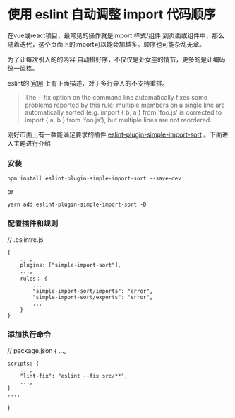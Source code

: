# 使用 eslint 自动调整 import 代码顺序

在vue或react项目，最常见的操作就是import 样式/组件 到页面或组件中，那么随着迭代，这个页面上的import可以能会加越多。顺序也可能杂乱无章。

为了让每次引入的的内容 自动排好序，不仅仅是处女座的情节，更多的是让编码统一风格。

eslint的 [官网](https://eslint.org/docs/rules/sort-imports#rule-details) 上有下面描述，对于多行导入的不支持重排。

> The --fix option on the command line automatically fixes some problems reported by this rule: multiple members on a single line are automatically sorted (e.g. import { b, a } from 'foo.js' is corrected to import { a, b } from 'foo.js'), but multiple lines are not reordered.

刚好市面上有一款能满足要求的插件 [eslint-plugin-simple-import-sort](https://www.npmjs.com/package/eslint-plugin-simple-import-sort) 。下面进入主题进行介绍


### 安装

```
npm install eslint-plugin-simple-import-sort --save-dev
```

or

```
yarn add eslint-plugin-simple-import-sort -D
```


### 配置插件和规则

// .eslintrc.js 

```
{
    ...,
	plugins: ["simple-import-sort"],
	...,
	rules： {
		...
		"simple-import-sort/imports": "error",
        "simple-import-sort/exports": "error",
		...
	}
}
```

### 添加执行命令

// package.json
{
	...,

    scripts: {
    	...,
    	"lint-fix": "eslint --fix src/**",
    	...,
    }
	...,
}


